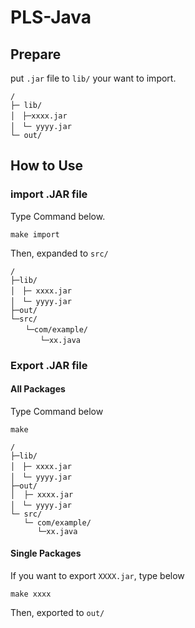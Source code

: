# PLS-Java

## Prepare

put `.jar` file to `lib/` your want to import.

```
/
├─ lib/
│　├─xxxx.jar
│　└─ yyyy.jar
└─ out/
```

## How to Use

### import .JAR file

Type Command below.

```
make import
```

Then, expanded to `src/` 

```
/
├─lib/
│　├─ xxxx.jar
│　└─ yyyy.jar
├─out/
└─src/
　　└─com/example/
　　　　└─xx.java
```


### Export .JAR file

#### All Packages

Type Command below

```
make
```

```
/
├─lib/
│　├─ xxxx.jar
│　└─ yyyy.jar
├─out/
│  ├─ xxxx.jar
│　└─ yyyy.jar
└─ src/
   └─ com/example/
      └─xx.java
```

#### Single Packages

If you want to export `XXXX.jar`, type below

```
make xxxx
```

Then, exported to `out/` 

